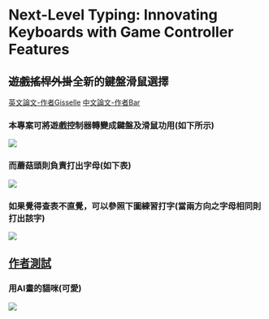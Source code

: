 # Next-Level Typing: Innovating Keyboards with Game Controller Features

## ~~遊戲搖桿外掛~~全新的鍵盤滑鼠選擇
[英文論文-作者Gisselle](https://docs.google.com/document/d/1JxDstr3RsPfJLiWM2gzea3LqMRVgefcIDXtrezKySNg/edit?usp=sharing)
[中文論文-作者Bar](https://docs.google.com/document/d/1Q2ETZSplnWTdORtYDw9SVrERw473R_R0VNYkRyjINpQ/edit?usp=sharing)
### 本專案可將遊戲控制器轉變成鍵盤及滑鼠功用(如下所示)
![](https://raw.githubusercontent.com/Bar-a-killer/Ps4Controller/main/help/gesture.png)
### 而蘑菇頭則負責打出字母(如下表)
![](https://raw.githubusercontent.com/Bar-a-killer/Ps4Controller/main/help/%E5%AD%97%E6%AF%8D%E5%B0%8D%E7%85%A7%E8%A1%A8.png)
### 如果覺得查表不直覺，可以參照下圖練習打字(當兩方向之字母相同則打出該字)

![](https://raw.githubusercontent.com/Bar-a-killer/Ps4Controller/main/help/%E7%A4%BA%E6%84%8F%E5%9C%96.png)
## [作者測試](https://github.com/Bar-a-killer/Ps4Controller/blob/main/help/IMG_7094.gif)
### 用AI畫的貓咪(可愛)
![](https://raw.githubusercontent.com/Bar-a-killer/Ps4Controller/main/help/AIcat.jpeg)
